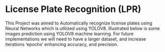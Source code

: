 # License Plate Recognition (LPR)
This Project was aimed to Automatically recognize license plates using Neural Networks which is utilized using YOLOV8. Illustrated below is some images
prediction using YOLOV8 machine learning. For future implementations we will need to have a larger dataset, and increase iterations ‘epochs’ enhancing accuracy, and precision.
